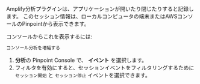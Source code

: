 Amplify分析プラグインは、アプリケーションが開いたり閉じたりすると記録します。 このセッション情報は、ローカルコンピュータの端末またはAWSコンソールのPinpointから表示できます。

コンソールからこれを表示するには:

```bash
コンソール分析を増幅する
```

1. **分析**の Pinpoint Console で、 **イベント** を選択します。
2. フィルタを有効にすると、セッションイベントをフィルタリングするために `セッション開始` と `セッション停止` イベントを選択できます。
